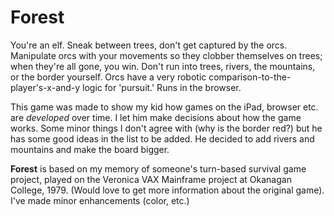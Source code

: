 # Forest

You're an elf. Sneak between trees, don't get captured by the orcs. Manipulate orcs with your movements so they clobber themselves on trees; when they're all gone, you win. Don't run into trees, rivers, the mountains, or the border yourself. Orcs have a very robotic comparison-to-the-player's-x-and-y logic for 'pursuit.' Runs in the browser. 

This game was made to show my kid how games on the iPad, browser etc. are *developed* over time. I let him make decisions about how the game works. Some minor things I don't agree with (why is the border red?) but he has some good ideas in the list to be added. He decided to add rivers and mountains and make the board bigger.

**Forest** is based on my memory of someone's turn-based survival game project, played on the Veronica VAX Mainframe project at Okanagan College, 1979. (Would love to get more information about the original game). I've made minor enhancements (color, etc.) 